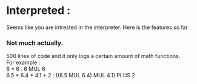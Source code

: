 # Interpreted :
Seems like you are intrested in the interpreter. Here is the features so far : 
### Not much actually. 
500 lines of code and it only logs a certain amount of math functions.<br>
For example : <br>
6 * 6 : 6 MUL 6<br>
6.5 * 6.4 * 4.1 + 2 : ((6.5 MUL 6.4) MUL 4.1) PLUS 2